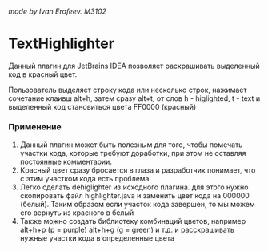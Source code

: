 ###### made by Ivan Erofeev. M3102
# TextHighlighter

Данный плагин для JetBrains IDEA позволяет раскрашивать выделенный код в красный цвет. 

Пользователь выделяет строку кода или несколько строк, нажимает сочетание клаивш alt+h, затем сразу alt+t, от слов h - higlighted, t - text и выделенный код становиться цвета FF0000 (красный)

### Применение
1. Данный плагин может быть полезным для того, чтобы помечать участки кода, которые требуют доработки, при этом не оставляя постоянные комментарии.
2. Красный цвет сразу бросается в глаза и разработчик понимает, что с этим участком кода есть проблема
3. Легко сделать dehiglighter из исходного плагина. для этого нужно скопировать файл highlighter.java и заменить цвет кода на 000000 (белый). Таким образом если участок кода завершен, то мы можем его вернуть из красного в белый
4. Также можно создать библиотеку комбинаций цветов, например alt+h+p (p = purple) alt+h+g (g = green) и т.д. и расскрашивать нужные участки кода в определенные цвета
